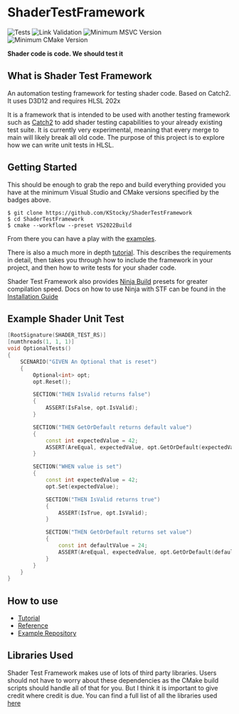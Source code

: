 # ShaderTestFramework

![Tests](https://github.com/KStocky/ShaderTestFramework/actions/workflows/BuildAndRunTests.yml/badge.svg)
![Link Validation](https://github.com/KStocky/ShaderTestFramework/actions/workflows/LinkValidation.yml/badge.svg)
![Minimum MSVC Version](https://byob.yarr.is/KStocky/ShaderTestFramework/MinMSVCVersion)
![Minimum CMake Version](https://img.shields.io/endpoint?url=https://gist.githubusercontent.com/KStocky/fc80ff760df6627ccc295d486a54824c/raw/MinCMakeVersion.json)

**Shader code is code. We should test it**

## What is Shader Test Framework

An automation testing framework for testing shader code. Based on Catch2. It uses D3D12 and requires HLSL 202x

It is a framework that is intended to be used with another testing framework such as [Catch2](https://github.com/catchorg/Cath2/tree/devel) to add shader testing capabilities to your already existing test suite. It is currently very experimental, meaning that every merge to main will likely break all old code. The purpose of this project is to explore how we can write unit tests in HLSL.

## Getting Started

This should be enough to grab the repo and build everything provided you have at the minimum Visual Studio and CMake versions specified by the badges above.
```
$ git clone https://github.com/KStocky/ShaderTestFramework
$ cd ShaderTestFramework
$ cmake --workflow --preset VS2022Build
```

From there you can have a play with the [examples](./examples).

There is also a much more in depth [tutorial](docs/Tutorial.md). This describes the requirements in detail, then takes you through how to include the framework in your project, and then how to write tests for your shader code.

Shader Test Framework also provides [Ninja Build](https://ninja-build.org/) presets for greater compilation speed. Docs on how to use Ninja with STF can be found in the [Installation Guide](./docs/InstallationGuide.md)

## Example Shader Unit Test

```c++
[RootSignature(SHADER_TEST_RS)]
[numthreads(1, 1, 1)]
void OptionalTests()
{
    SCENARIO("GIVEN An Optional that is reset")
    {
        Optional<int> opt;
        opt.Reset();

        SECTION("THEN IsValid returns false")
        {
            ASSERT(IsFalse, opt.IsValid);
        }

        SECTION("THEN GetOrDefault returns default value")
        {
            const int expectedValue = 42;
            ASSERT(AreEqual, expectedValue, opt.GetOrDefault(expectedValue));
        }

        SECTION("WHEN value is set")
        {
            const int expectedValue = 42;
            opt.Set(expectedValue);

            SECTION("THEN IsValid returns true")
            {
                ASSERT(IsTrue, opt.IsValid);
            }

            SECTION("THEN GetOrDefault returns set value")
            {
                const int defaultValue = 24;
                ASSERT(AreEqual, expectedValue, opt.GetOrDefault(defaultValue));
            }
        }
    }
}
```

## How to use

- [Tutorial](./docs/Tutorial.md)
- [Reference](./docs/ShaderTestFramework.md)
- [Example Repository](https://github.com/KStocky/ShaderTestFrameworkExamples)

## Libraries Used

Shader Test Framework makes use of lots of third party libraries. Users should not have to worry about these dependencies as the CMake build scripts should handle all of that for you. But I think it is important to give credit where credit is due.
You can find a full list of all the libraries used [here](./docs/ThirdPartyLibraries.md)